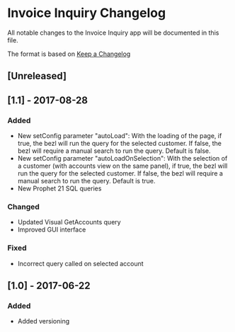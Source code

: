 # Invoice Inquiry Changelog
All notable changes to the Invoice Inquiry app will be documented in this file.

The format is based on [Keep a Changelog](http://keepachangelog.com/en/1.0.0/)

## [Unreleased]

## [1.1] - 2017-08-28
### Added
- New setConfig parameter "autoLoad": With the loading of the page, if true, the bezl will run the query for the selected customer. If false, the bezl will require a manual search to run the query. Default is false.
- New setConfig parameter "autoLoadOnSelection": With the selection of a customer (with accounts view on the same panel), if true, the bezl will run the query for the selected customer. If false, the bezl will require a manual search to run the query. Default is true.
- New Prophet 21 SQL queries

### Changed
- Updated Visual GetAccounts query
- Improved GUI interface

### Fixed
- Incorrect query called on selected account

## [1.0] - 2017-06-22
### Added
- Added versioning
